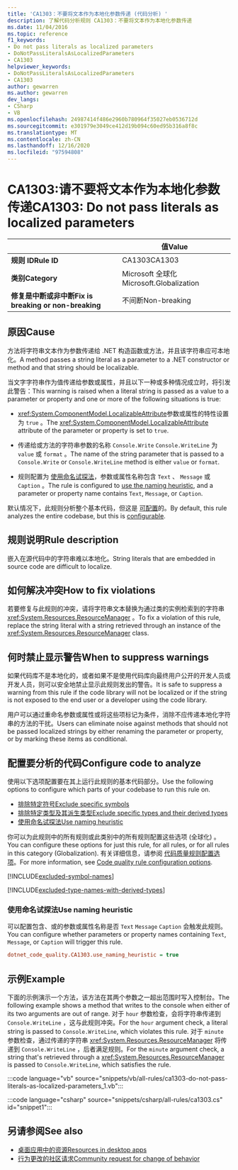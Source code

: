 ```yaml
---
title: 'CA1303：不要将文本作为本地化参数传递 (代码分析) '
description: 了解代码分析规则 CA1303：不要将文本作为本地化参数传递
ms.date: 11/04/2016
ms.topic: reference
f1_keywords:
- Do not pass literals as localized parameters
- DoNotPassLiteralsAsLocalizedParameters
- CA1303
helpviewer_keywords:
- DoNotPassLiteralsAsLocalizedParameters
- CA1303
author: gewarren
ms.author: gewarren
dev_langs:
- CSharp
- VB
ms.openlocfilehash: 24987414f486e2960b780964f35027eb0536712d
ms.sourcegitcommit: e301979e3049ce412d19b094c60ed95b316a8f8c
ms.translationtype: MT
ms.contentlocale: zh-CN
ms.lasthandoff: 12/16/2020
ms.locfileid: "97594808"
---
```

# <a name="ca1303-do-not-pass-literals-as-localized-parameters"></a><span data-ttu-id="01d9e-103">CA1303:请不要将文本作为本地化参数传递</span><span class="sxs-lookup"><span data-stu-id="01d9e-103">CA1303: Do not pass literals as localized parameters</span></span>

| | <span data-ttu-id="01d9e-104">值</span><span class="sxs-lookup"><span data-stu-id="01d9e-104">Value</span></span> |
|-|-|
| <span data-ttu-id="01d9e-105">**规则 ID**</span><span class="sxs-lookup"><span data-stu-id="01d9e-105">**Rule ID**</span></span> |<span data-ttu-id="01d9e-106">CA1303</span><span class="sxs-lookup"><span data-stu-id="01d9e-106">CA1303</span></span>|
| <span data-ttu-id="01d9e-107">**类别**</span><span class="sxs-lookup"><span data-stu-id="01d9e-107">**Category**</span></span> |<span data-ttu-id="01d9e-108">Microsoft 全球化</span><span class="sxs-lookup"><span data-stu-id="01d9e-108">Microsoft.Globalization</span></span>|
| <span data-ttu-id="01d9e-109">**修复是中断或非中断**</span><span class="sxs-lookup"><span data-stu-id="01d9e-109">**Fix is breaking or non-breaking**</span></span> |<span data-ttu-id="01d9e-110">不间断</span><span class="sxs-lookup"><span data-stu-id="01d9e-110">Non-breaking</span></span>|

## <a name="cause"></a><span data-ttu-id="01d9e-111">原因</span><span class="sxs-lookup"><span data-stu-id="01d9e-111">Cause</span></span>

<span data-ttu-id="01d9e-112">方法将字符串文本作为参数传递给 .NET 构造函数或方法，并且该字符串应可本地化。</span><span class="sxs-lookup"><span data-stu-id="01d9e-112">A method passes a string literal as a parameter to a .NET constructor or method and that string should be localizable.</span></span>

<span data-ttu-id="01d9e-113">当文字字符串作为值传递给参数或属性，并且以下一种或多种情况成立时，将引发此警告：</span><span class="sxs-lookup"><span data-stu-id="01d9e-113">This warning is raised when a literal string is passed as a value to a parameter or property and one or more of the following situations is true:</span></span>

- <span data-ttu-id="01d9e-114"><xref:System.ComponentModel.LocalizableAttribute>参数或属性的特性设置为 `true` 。</span><span class="sxs-lookup"><span data-stu-id="01d9e-114">The <xref:System.ComponentModel.LocalizableAttribute> attribute of the parameter or property is set to `true`.</span></span>

- <span data-ttu-id="01d9e-115">传递给或方法的字符串参数的名称 `Console.Write` `Console.WriteLine` 为 `value` 或 `format` 。</span><span class="sxs-lookup"><span data-stu-id="01d9e-115">The name of the string parameter that is passed to a `Console.Write` or `Console.WriteLine` method is either `value` or `format`.</span></span>

- <span data-ttu-id="01d9e-116">规则配置为 [使用命名试探法](#use-naming-heuristic)，参数或属性名称包含 `Text` 、 `Message` 或 `Caption` 。</span><span class="sxs-lookup"><span data-stu-id="01d9e-116">The rule is configured to [use the naming heuristic](#use-naming-heuristic), and a parameter or property name contains `Text`, `Message`, or `Caption`.</span></span>

<span data-ttu-id="01d9e-117">默认情况下，此规则分析整个基本代码，但这是 [可配置](#configure-code-to-analyze)的。</span><span class="sxs-lookup"><span data-stu-id="01d9e-117">By default, this rule analyzes the entire codebase, but this is [configurable](#configure-code-to-analyze).</span></span>

## <a name="rule-description"></a><span data-ttu-id="01d9e-118">规则说明</span><span class="sxs-lookup"><span data-stu-id="01d9e-118">Rule description</span></span>

<span data-ttu-id="01d9e-119">嵌入在源代码中的字符串难以本地化。</span><span class="sxs-lookup"><span data-stu-id="01d9e-119">String literals that are embedded in source code are difficult to localize.</span></span>

## <a name="how-to-fix-violations"></a><span data-ttu-id="01d9e-120">如何解决冲突</span><span class="sxs-lookup"><span data-stu-id="01d9e-120">How to fix violations</span></span>

<span data-ttu-id="01d9e-121">若要修复与此规则的冲突，请将字符串文本替换为通过类的实例检索到的字符串 <xref:System.Resources.ResourceManager> 。</span><span class="sxs-lookup"><span data-stu-id="01d9e-121">To fix a violation of this rule, replace the string literal with a string retrieved through an instance of the <xref:System.Resources.ResourceManager> class.</span></span>

## <a name="when-to-suppress-warnings"></a><span data-ttu-id="01d9e-122">何时禁止显示警告</span><span class="sxs-lookup"><span data-stu-id="01d9e-122">When to suppress warnings</span></span>

<span data-ttu-id="01d9e-123">如果代码库不是本地化的，或者如果不是使用代码库向最终用户公开的开发人员或开发人员，则可以安全地禁止显示此规则发出的警告。</span><span class="sxs-lookup"><span data-stu-id="01d9e-123">It is safe to suppress a warning from this rule if the code library will not be localized or if the string is not exposed to the end user or a developer using the code library.</span></span>

<span data-ttu-id="01d9e-124">用户可以通过重命名参数或属性或将这些项标记为条件，消除不应传递本地化字符串的方法的干扰。</span><span class="sxs-lookup"><span data-stu-id="01d9e-124">Users can eliminate noise against methods that should not be passed localized strings by either renaming the parameter or property, or by marking these items as conditional.</span></span>

## <a name="configure-code-to-analyze"></a><span data-ttu-id="01d9e-125">配置要分析的代码</span><span class="sxs-lookup"><span data-stu-id="01d9e-125">Configure code to analyze</span></span>

<span data-ttu-id="01d9e-126">使用以下选项配置要在其上运行此规则的基本代码部分。</span><span class="sxs-lookup"><span data-stu-id="01d9e-126">Use the following options to configure which parts of your codebase to run this rule on.</span></span>

- [<span data-ttu-id="01d9e-127">排除特定符号</span><span class="sxs-lookup"><span data-stu-id="01d9e-127">Exclude specific symbols</span></span>](#exclude-specific-symbols)
- [<span data-ttu-id="01d9e-128">排除特定类型及其派生类型</span><span class="sxs-lookup"><span data-stu-id="01d9e-128">Exclude specific types and their derived types</span></span>](#exclude-specific-types-and-their-derived-types)
- [<span data-ttu-id="01d9e-129">使用命名试探法</span><span class="sxs-lookup"><span data-stu-id="01d9e-129">Use naming heuristic</span></span>](#use-naming-heuristic)

<span data-ttu-id="01d9e-130">你可以为此规则中的所有规则或此类别中的所有规则配置这些选项 (全球化) 。</span><span class="sxs-lookup"><span data-stu-id="01d9e-130">You can configure these options for just this rule, for all rules, or for all rules in this category (Globalization).</span></span> <span data-ttu-id="01d9e-131">有关详细信息，请参阅 [代码质量规则配置选项](../code-quality-rule-options.md)。</span><span class="sxs-lookup"><span data-stu-id="01d9e-131">For more information, see [Code quality rule configuration options](../code-quality-rule-options.md).</span></span>

[!INCLUDE[excluded-symbol-names](~/includes/code-analysis/excluded-symbol-names.md)]

[!INCLUDE[excluded-type-names-with-derived-types](~/includes/code-analysis/excluded-type-names-with-derived-types.md)]

### <a name="use-naming-heuristic"></a><span data-ttu-id="01d9e-132">使用命名试探法</span><span class="sxs-lookup"><span data-stu-id="01d9e-132">Use naming heuristic</span></span>

<span data-ttu-id="01d9e-133">可以配置包含、或的参数或属性名称是否 `Text` `Message` `Caption` 会触发此规则。</span><span class="sxs-lookup"><span data-stu-id="01d9e-133">You can configure whether parameters or property names containing `Text`, `Message`, or `Caption` will trigger this rule.</span></span>

```ini
dotnet_code_quality.CA1303.use_naming_heuristic = true
```

## <a name="example"></a><span data-ttu-id="01d9e-134">示例</span><span class="sxs-lookup"><span data-stu-id="01d9e-134">Example</span></span>

<span data-ttu-id="01d9e-135">下面的示例演示一个方法，该方法在其两个参数之一超出范围时写入控制台。</span><span class="sxs-lookup"><span data-stu-id="01d9e-135">The following example shows a method that writes to the console when either of its two arguments are out of range.</span></span> <span data-ttu-id="01d9e-136">对于 `hour` 参数检查，会将字符串传递到 `Console.WriteLine` ，这与此规则冲突。</span><span class="sxs-lookup"><span data-stu-id="01d9e-136">For the `hour` argument check, a literal string is passed to `Console.WriteLine`, which violates this rule.</span></span> <span data-ttu-id="01d9e-137">对于 `minute` 参数检查，通过传递的字符串 <xref:System.Resources.ResourceManager> 将传递到 `Console.WriteLine` ，后者满足规则。</span><span class="sxs-lookup"><span data-stu-id="01d9e-137">For the `minute` argument check, a string that's retrieved through a <xref:System.Resources.ResourceManager> is passed to `Console.WriteLine`, which satisfies the rule.</span></span>

:::code language="vb" source="snippets/vb/all-rules/ca1303-do-not-pass-literals-as-localized-parameters_1.vb":::

:::code language="csharp" source="snippets/csharp/all-rules/ca1303.cs" id="snippet1":::

## <a name="see-also"></a><span data-ttu-id="01d9e-138">另请参阅</span><span class="sxs-lookup"><span data-stu-id="01d9e-138">See also</span></span>

- [<span data-ttu-id="01d9e-139">桌面应用中的资源</span><span class="sxs-lookup"><span data-stu-id="01d9e-139">Resources in desktop apps</span></span>](../../../framework/resources/index.md)
- [<span data-ttu-id="01d9e-140">行为更改的社区请求</span><span class="sxs-lookup"><span data-stu-id="01d9e-140">Community request for change of behavior</span></span>](https://github.com/dotnet/roslyn-analyzers/issues/2933)
